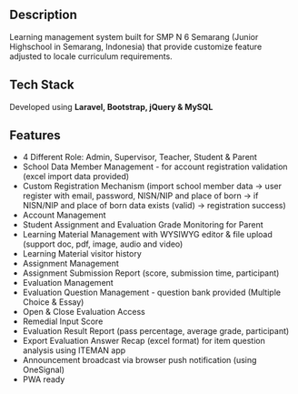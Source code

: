 ## Description
Learning management system built for SMP N 6 Semarang (Junior Highschool in Semarang, Indonesia) that provide customize feature adjusted to locale curriculum requirements.

## Tech Stack
Developed using **Laravel, Bootstrap, jQuery & MySQL**

## Features
- 4 Different Role: Admin, Supervisor, Teacher, Student & Parent
- School Data Member Management - for account registration validation (excel import data provided)
- Custom Registration Mechanism (import school member data -> user register with email, password, NISN/NIP and place of born -> if NISN/NIP and place of born data exists (valid) -> registration success)
- Account Management
- Student Assignment and Evaluation Grade Monitoring for Parent
- Learning Material Management with WYSIWYG editor & file upload (support doc, pdf, image, audio and video)
- Learning Material visitor history
- Assignment Management
- Assignment Submission Report (score, submission time, participant)
- Evaluation Management
- Evaluation Question Management - question bank provided (Multiple Choice & Essay)
- Open & Close Evaluation Access
- Remedial Input Score
- Evaluation Result Report (pass percentage, average grade, participant)
- Export Evaluation Answer Recap (excel format) for item question analysis using ITEMAN app
- Announcement broadcast via browser push notification (using OneSignal)
- PWA ready
